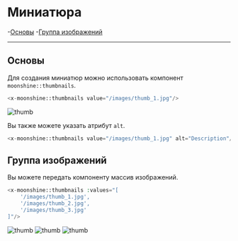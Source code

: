 # Миниатюра 

-[Основы](#basics)
-[Группа изображений](#multiple)

---

<a name="basics"></a>
## Основы
 
Для создания миниатюр можно использовать компонент `moonshine::thumbnails`.

```php
<x-moonshine::thumbnails value="/images/thumb_1.jpg"/>
```

![thumb](/images/thumb_1.jpg)

Вы также можете указать атрибут `alt`.

```php
<x-moonshine::thumbnails value="/images/thumb_1.jpg" alt="Description"/>
```

<a name="multiple"></a>
## Группа изображений

Вы можете передать компоненту массив изображений.

```php
<x-moonshine::thumbnails :values="[
    '/images/thumb_1.jpg',
    '/images/thumb_2.jpg',
    '/images/thumb_3.jpg'
]"/>
```
![thumb](/images/thumb_1.jpg)
![thumb](/images/thumb_2.jpg)
![thumb](/images/thumb_3.jpg)
